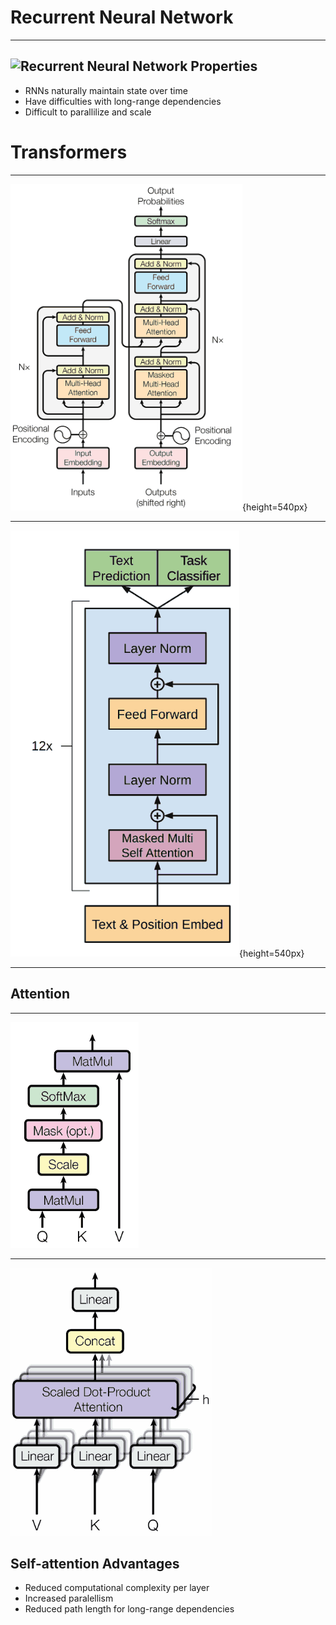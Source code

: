Recurrent Neural Network
========================

---

![Recurrent Neural Network](https://upload.wikimedia.org/wikipedia/commons/b/b5/Recurrent_neural_network_unfold.svg)
Properties
----------

- RNNs naturally maintain state over time
- Have difficulties with long-range dependencies
- Difficult to parallilize and scale

Transformers
============

---

![Transformer Architecture ([Attention is All you Need](https://arxiv.org/pdf/1706.03762.pdf))](media/transformer.png){height=540px}

---

![GPT-1 Decoder-only Transformer](media/gpt1.png){height=540px}


---

Attention
---------

---

![Scaled Dot-product Attention](media/scaled-dot-product-attention.png)

---

![Multihead Attention](media/multihead-attention.png)

Self-attention Advantages
-------------------------

- Reduced computational complexity per layer
- Increased paralellism
- Reduced path length for long-range dependencies